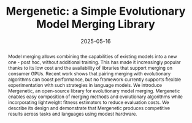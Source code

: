 ---
# Documentation: https://wowchemy.com/docs/managing-content/

title: "Mergenetic: a Simple Evolutionary Model Merging Library"
subtitle: ''
summary: ''
authors:
- minut
- Tommaso Mencattini
- santilli
- crisostomi
- rodola


# Author notes (optional)
author_notes:
  - 'Equal contribution'
  - 'Equal contribution'

tags: []
categories: []
date: '2025-05-16'
lastmod: 2025-02-27T:26:44
featured: false
draft: false
publication_short: "Preprint"

image:
  caption: ''
  focal_point: 'Center'
  preview_only: false

projects: []
publishDate: '2025-27-02T:26:44'
publication_types:
- '3'
abstract: "Model merging allows combining the capabilities of existing models into a new one - post hoc, without additional training. This has made it increasingly popular thanks to its low cost and the availability of libraries that support merging on consumer GPUs. Recent work shows that pairing merging with evolutionary algorithms can boost performance, but no framework currently supports flexible experimentation with such strategies in language models. We introduce Mergenetic, an open-source library for evolutionary model merging. Mergenetic enables easy composition of merging methods and evolutionary algorithms while incorporating lightweight fitness estimators to reduce evaluation costs. We describe its design and demonstrate that Mergenetic produces competitive results across tasks and languages using modest hardware."

links:
- name: arXiv
  url : https://arxiv.org/abs/2505.11427
- icon: github
  icon_pack: fab
  name: 'GitHub'
  url: https://github.com/tommasomncttn/mergenetic

publication: '*ArXiv preprint*'
---